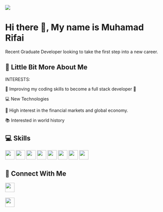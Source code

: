 <p><img src="https://visitcount.itsvg.in/api?id=MuhDRifai&label=Profile%20Views&color=12&icon=5&pretty=true"><p>

# Hi there 👋, My name is Muhamad Rifai

Recent Graduate Developer looking to take the first step into a new career.

## 💫 Little Bit More About Me

INTERESTS:
<p> 🤩 Improving my coding skills to become a full stack developer 🤩 </p>
<p> 💻 New Technologies </p>
<p> 💸 High interest in the financial markets and global economy. </p>
<p> 📚 Interested in world history</p>


 

## 💻 Skills
<p>
<img src="https://img.shields.io/badge/Node.js-339933?style=for-the-badge&logo=node.js&logoColor=white" style="margin-bottom: 4px;" height="30px">
<img src="https://img.shields.io/badge/javascript-%23323330.svg?style=for-the-badge&logo=javascript&logoColor=%23F7DF1E" style="margin-bottom: 4px;" height="30px">
<img src="https://img.shields.io/badge/html5-%23E34F26.svg?style=for-the-badge&logo=html5&logoColor=white" style="margin-bottom: 4px;" height="30px">
<img src="https://img.shields.io/badge/css3-%231572B6.svg?style=for-the-badge&logo=css3&logoColor=white" style="margin-bottom: 4px;" height="30px">
<img src="https://img.shields.io/badge/bootstrap-%23563D7C.svg?style=for-the-badge&logo=bootstrap&logoColor=white" style="margin-bottom: 4px;" height="30px">
<img src="https://img.shields.io/badge/React.js-61DAFB?style=for-the-badge&logo=react&logoColor=white" style="margin-bottom: 4px;" height="30px">
<img src="https://img.shields.io/badge/Laravel-FF2D20?style=for-the-badge&logo=laravel&logoColor=white" style="margin-bottom: 4px;" height="30px">
<img src="https://img.shields.io/badge/git-%23F05033.svg?style=for-the-badge&logo=git&logoColor=white" style="margin-bottom: 4px;" height="30px">
</p>

## 👥 Connect With Me

<p>
  <a href="https://www.linkedin.com/in/muhrifai23/" target="_blank">
    <img src="https://img.shields.io/badge/LinkedIn-%230077B5.svg?style=for-the-badge&logo=LinkedIn&logoColor=white" style="margin-bottom: 4px;" height="30px">
  </a>
</p>
<p>
<a href="https://www.instagram.com/donquixote_rosinante23/?hl=id"><img src="https://img.shields.io/badge/Instagram-%23E4405F.svg?style=for-the-badge&logo=Instagram&logoColor=white" style="margin-bottom: 4px;" height="30px" target="_blank"></a>
</p>
